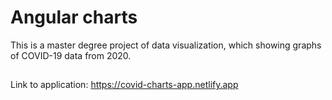# Angular charts

This is a master degree project of data visualization, which showing graphs of COVID-19 data from 2020.

##
Link to application: https://covid-charts-app.netlify.app
